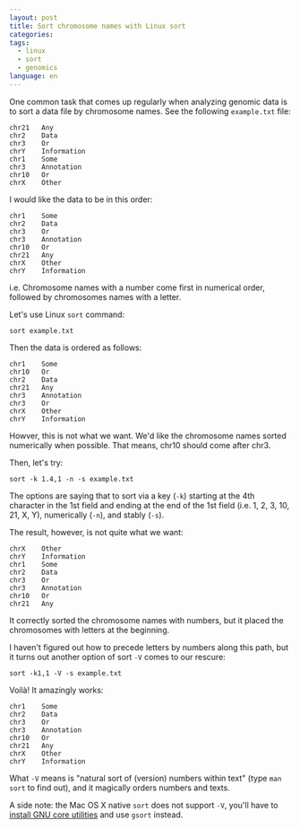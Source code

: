 ```yaml
---
layout: post
title: Sort chromosome names with Linux sort
categories: 
tags:
  - linux
  - sort
  - genomics
language: en  
---
```

One common task that comes up regularly when analyzing genomic data is to sort a data file by chromosome names. See the following `example.txt` file:

    chr21	Any
    chr2	Data
    chr3	Or
    chrY	Information
    chr1	Some
    chr3	Annotation
    chr10	Or
    chrX	Other

I would like the data to be in this order:

    chr1	Some
    chr2	Data
    chr3	Or
    chr3	Annotation
    chr10	Or
    chr21	Any
    chrX	Other
    chrY	Information

i.e. Chromosome names with a number come first in numerical order, followed by chromosomes names with a letter.

Let's use Linux `sort` command:

    sort example.txt

Then the data is ordered as follows:

    chr1	Some
    chr10	Or
    chr2	Data
    chr21	Any
    chr3	Annotation
    chr3	Or
    chrX	Other
    chrY	Information
    
Howver, this is not what we want. We'd like the chromosome names sorted numerically when possible. That means, chr10 should come after chr3. 

Then, let's try:

    sort -k 1.4,1 -n -s example.txt

The options are saying that to sort via a key (`-k`) starting at the 4th character in the 1st field and ending at the end of the 1st field (i.e. 1, 2, 3, 10, 21, X, Y), numerically (`-n`), and stably (`-s`).
    
The result, however, is not quite what we want:

    chrX	Other
    chrY	Information
    chr1	Some
    chr2	Data
    chr3	Or    
    chr3	Annotation
    chr10	Or
    chr21	Any
     
It correctly sorted the chromosome names with numbers, but it placed the chromosomes with letters at the beginning.

I haven't figured out how to precede letters by numbers along this path, but it turns out another option of sort `-V` comes to our rescure:     

	sort -k1,1 -V -s example.txt
	
Voilà! It amazingly works:

    chr1	Some
    chr2	Data
    chr3	Or
    chr3	Annotation
    chr10	Or
    chr21	Any
    chrX	Other
    chrY	Information	
    
What `-V` means is "natural sort of (version) numbers within text" (type `man sort` to find out), and it magically orders numbers and texts.

A side note: the Mac OS X native `sort` does not support `-V`, you'll have to [install GNU core utilities](http://apple.stackexchange.com/questions/69223/how-to-replace-mac-os-x-utilities-with-gnu-core-utilities) and use `gsort` instead.  
